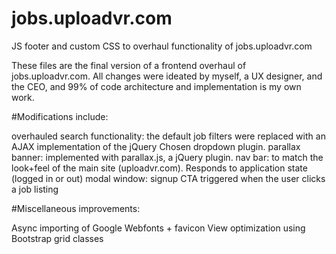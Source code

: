 # jobs.uploadvr.com
JS footer and custom CSS to overhaul functionality of jobs.uploadvr.com 

These files are the final version of a frontend overhaul of jobs.uploadvr.com. All changes were ideated by myself, a UX designer, and the CEO, and 99% of code architecture and implementation is my own work. 

#Modifications include:

overhauled search functionality: the default job filters were replaced with an AJAX implementation of the jQuery Chosen dropdown plugin.
parallax banner: implemented with parallax.js, a jQuery plugin.
nav bar: to match the look+feel of the main site (uploadvr.com). Responds to application state (logged in or out)
modal window: signup CTA triggered when the user clicks a job listing

#Miscellaneous improvements:

Async importing of Google Webfonts + favicon
View optimization using Bootstrap grid classes

